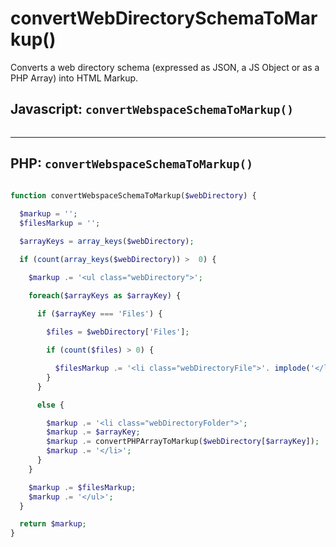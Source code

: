 # convertWebDirectorySchemaToMarkup()
Converts a web directory schema (expressed as JSON, a JS Object or as a PHP Array) into HTML Markup.

## Javascript: `convertWebspaceSchemaToMarkup()`
```js

```

_____

## PHP: `convertWebspaceSchemaToMarkup()`
```php

function convertWebspaceSchemaToMarkup($webDirectory) {
  
  $markup = '';
  $filesMarkup = '';

  $arrayKeys = array_keys($webDirectory);

  if (count(array_keys($webDirectory)) >  0) {

    $markup .= '<ul class="webDirectory">';

    foreach($arrayKeys as $arrayKey) {

      if ($arrayKey === 'Files') {
      
        $files = $webDirectory['Files'];

        if (count($files) > 0) {

          $filesMarkup .= '<li class="webDirectoryFile">'. implode('</li><li class="webDirectoryFile">', $files).'</li>';
        }
      }

      else {

        $markup .= '<li class="webDirectoryFolder">';
        $markup .= $arrayKey;
        $markup .= convertPHPArrayToMarkup($webDirectory[$arrayKey]);
        $markup .= '</li>';
      }
    }

    $markup .= $filesMarkup;
    $markup .= '</ul>';
  }

  return $markup;
}

```
